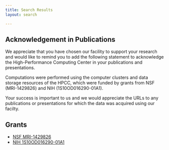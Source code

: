 ```yaml
---
title: Search Results
layout: search

---
```


## Acknowledgement in Publications 

We appreciate that you have chosen our facility to support your research and
would like to remind you to add the following statement to acknowledge the
High-Performance Computing Center in your publications and presentations.

Computations were performed using the computer clusters and data storage
resources of the HPCC, which were funded by grants from NSF (MRI-1429826) and
NIH (1S10OD016290-01A1).

Your success is important to us and we would appreciate the URLs to any
publications or presentations for which the data was acquired using our
facilty.

## Grants

   * [NSF MRI-1429826](https://www.nsf.gov/awardsearch/showAward?AWD_ID=1429826)
   * [NIH 1S10OD016290-01A1](https://federalreporter.nih.gov/Projects/Details/?projectId=624283&ItemNum=881394&totalItems=892504&searchId=b850241613a74a58962c0bd1a1edd5d4&searchMode=Smart&page=8814&pageSize=100&sortField=Ic&sortOrder=asc&filters=&navigation=True)

